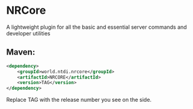 # NRCore
A lightweight plugin for all the basic and essential server commands and developer utilities
 
## Maven:
```xml
<dependency>
    <groupId>world.ntdi.nrcore</groupId>
    <artifactId>NRCORE</artifactId>
    <version>TAG</version>
</dependency>
```
Replace TAG with the release number you see on the side.
